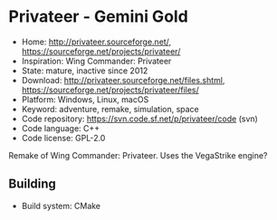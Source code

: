 # Privateer - Gemini Gold

- Home: http://privateer.sourceforge.net/, https://sourceforge.net/projects/privateer/
- Inspiration: Wing Commander: Privateer
- State: mature, inactive since 2012
- Download: http://privateer.sourceforge.net/files.shtml, https://sourceforge.net/projects/privateer/files/
- Platform: Windows, Linux, macOS
- Keyword: adventure, remake, simulation, space
- Code repository: https://svn.code.sf.net/p/privateer/code (svn)
- Code language: C++
- Code license: GPL-2.0

Remake of Wing Commander: Privateer.
Uses the VegaStrike engine?

## Building

- Build system: CMake
